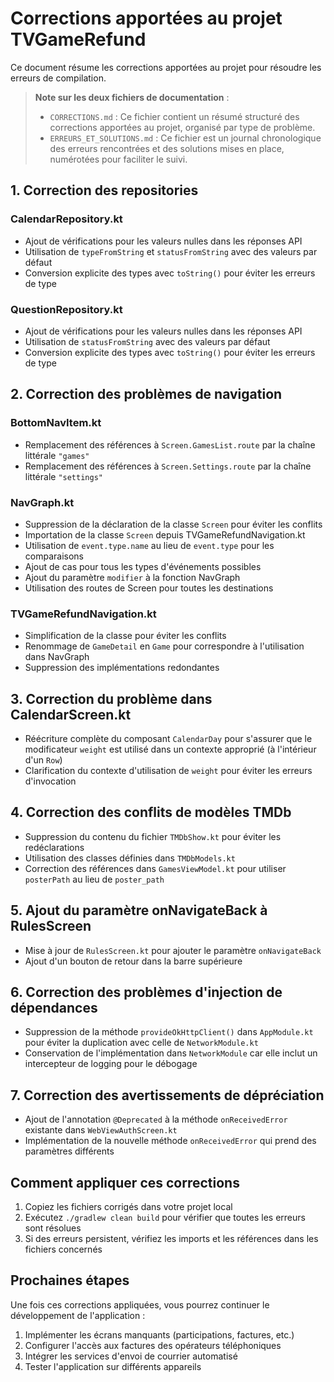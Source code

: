 # Corrections apportées au projet TVGameRefund

Ce document résume les corrections apportées au projet pour résoudre les erreurs de compilation.

> **Note sur les deux fichiers de documentation** :
> - `CORRECTIONS.md` : Ce fichier contient un résumé structuré des corrections apportées au projet, organisé par type de problème.
> - `ERREURS_ET_SOLUTIONS.md` : Ce fichier est un journal chronologique des erreurs rencontrées et des solutions mises en place, numérotées pour faciliter le suivi.

## 1. Correction des repositories

### CalendarRepository.kt
- Ajout de vérifications pour les valeurs nulles dans les réponses API
- Utilisation de `typeFromString` et `statusFromString` avec des valeurs par défaut
- Conversion explicite des types avec `toString()` pour éviter les erreurs de type

### QuestionRepository.kt
- Ajout de vérifications pour les valeurs nulles dans les réponses API
- Utilisation de `statusFromString` avec des valeurs par défaut
- Conversion explicite des types avec `toString()` pour éviter les erreurs de type

## 2. Correction des problèmes de navigation

### BottomNavItem.kt
- Remplacement des références à `Screen.GamesList.route` par la chaîne littérale `"games"`
- Remplacement des références à `Screen.Settings.route` par la chaîne littérale `"settings"`

### NavGraph.kt
- Suppression de la déclaration de la classe `Screen` pour éviter les conflits
- Importation de la classe `Screen` depuis TVGameRefundNavigation.kt
- Utilisation de `event.type.name` au lieu de `event.type` pour les comparaisons
- Ajout de cas pour tous les types d'événements possibles
- Ajout du paramètre `modifier` à la fonction NavGraph
- Utilisation des routes de Screen pour toutes les destinations

### TVGameRefundNavigation.kt
- Simplification de la classe pour éviter les conflits
- Renommage de `GameDetail` en `Game` pour correspondre à l'utilisation dans NavGraph
- Suppression des implémentations redondantes

## 3. Correction du problème dans CalendarScreen.kt
- Réécriture complète du composant `CalendarDay` pour s'assurer que le modificateur `weight` est utilisé dans un contexte approprié (à l'intérieur d'un `Row`)
- Clarification du contexte d'utilisation de `weight` pour éviter les erreurs d'invocation

## 4. Correction des conflits de modèles TMDb
- Suppression du contenu du fichier `TMDbShow.kt` pour éviter les redéclarations
- Utilisation des classes définies dans `TMDbModels.kt`
- Correction des références dans `GamesViewModel.kt` pour utiliser `posterPath` au lieu de `poster_path`

## 5. Ajout du paramètre onNavigateBack à RulesScreen
- Mise à jour de `RulesScreen.kt` pour ajouter le paramètre `onNavigateBack`
- Ajout d'un bouton de retour dans la barre supérieure

## 6. Correction des problèmes d'injection de dépendances
- Suppression de la méthode `provideOkHttpClient()` dans `AppModule.kt` pour éviter la duplication avec celle de `NetworkModule.kt`
- Conservation de l'implémentation dans `NetworkModule` car elle inclut un intercepteur de logging pour le débogage

## 7. Correction des avertissements de dépréciation
- Ajout de l'annotation `@Deprecated` à la méthode `onReceivedError` existante dans `WebViewAuthScreen.kt`
- Implémentation de la nouvelle méthode `onReceivedError` qui prend des paramètres différents

## Comment appliquer ces corrections

1. Copiez les fichiers corrigés dans votre projet local
2. Exécutez `./gradlew clean build` pour vérifier que toutes les erreurs sont résolues
3. Si des erreurs persistent, vérifiez les imports et les références dans les fichiers concernés

## Prochaines étapes

Une fois ces corrections appliquées, vous pourrez continuer le développement de l'application :

1. Implémenter les écrans manquants (participations, factures, etc.)
2. Configurer l'accès aux factures des opérateurs téléphoniques
3. Intégrer les services d'envoi de courrier automatisé
4. Tester l'application sur différents appareils